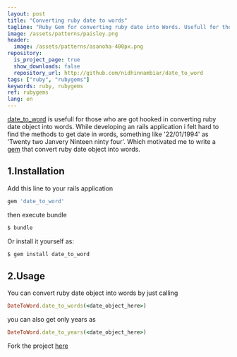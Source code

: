```yaml
---
layout: post
title: "Converting ruby date to words"
tagline: "Ruby Gem for converting ruby date into Words. Usefull for those who are get hooked in converting ruby date object into words."
image: /assets/patterns/paisley.png
header:
  image: /assets/patterns/asanoha-400px.png
repository:
  is_project_page: true
  show_downloads: false
  repository_url: http://github.com/nidhinnambiar/date_to_word
tags: ["ruby", "rubygems"]
keywords: ruby, rubygems
ref: rubygems
lang: en
---
```


[date_to_word](https://rubygems.org/gems/date_to_word) is usefull for those who are got hooked in converting ruby date object into words. While developing an rails application i felt hard to find the methods to get date in words, something like '22/01/1994' as 'Twenty two Janvery Ninteen ninty four'. Which motivated me to write a [gem](https://rubygems.org/gems/date_to_word) that convert ruby date object into words.

## 1.Installation

Add this line to your rails application

```ruby
gem 'date_to_word'
```

then execute bundle

```bash
$ bundle
```
Or install it yourself as:

```bash
$ gem install date_to_word
```


## 2.Usage

You can convert ruby date object into words by just calling

```ruby
DateToWord.date_to_words(<date_object_here>)
```

you can also get only years as 

```ruby
DateToWord.date_to_years(<date_object_here>)
```

Fork the project [here](http://github.com/nidhinnambiar/date_to_word) 
